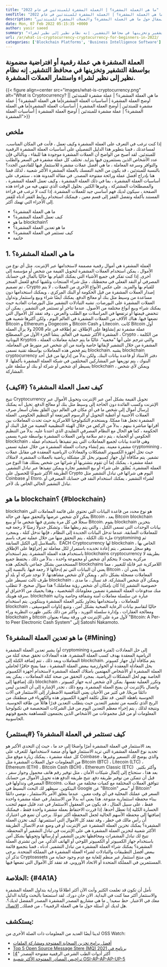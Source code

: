 ```yaml
---
title: "ما هي العملة المشفرة؟ | العملة المشفرة للمبتدئين في عام 2022" 
seoTitle: "ما هي العملة المشفرة؟ | العملة المشفرة للمبتدئين في عام 2022" 
description: "العملة المشفرة هي عملة رقمية أو افتراضية مضمونة بواسطة التشفير. هذا المقال حول ما هي العملة المشفرة؟ والعملات المشفرة للمبتدئين." 
date: Mon, 07 Feb 2022 05:15:35 +0000
author: yasir saeed
summary: "العملة المشفرة هي عملة رقمية أو افتراضية مضمونة بواسطة التشفير وتخزينها في محافظ التشفير. إنه نظام نظير إلى نظير لشراء & amp ؛ استثمار العملات المشفرة." 
url: /ar/what-is-cryptocurrency-cryptocurrency-for-beginners-in-2022/
categories: ['Blockchain Platforms', 'Business Intelligence Software']
---
```


## العملة المشفرة هي عملة رقمية أو افتراضية مضمونة بواسطة التشفير وتخزينها في محافظ التشفير. إنه نظام نظير إلى نظير لشراء واستثمار العملات المشفرة.

{{< figure align=center src="images/what-is-cryptocurrency.png" alt="What is Cryptocurrency? |ما هي العملة المشفرة؟ | عملة مشفرة للمبتدئين | أوضح العملة المشفرة | أساسيات العملة المشفرة|ما هي العملة المشفرة؟ | عملة مشفرة للمبتدئين | أوضح العملة المشفرة | أساسيات العملة المشفرة|ما هي العملة المشفرة؟ | عملة مشفرة للمبتدئين | أوضح العملة المشفرة | أساسيات العملة المشفرة">}}


## **ملخص**
إذا كنت ترغب في التعرف على العملة المشفرة وكيف تعمل ، فأنت في المكان المناسب. لمساعدتك ، قمنا بتطوير هذا الدليل التفصيلي على أساسيات العملة المشفرة الرقمية للمبتدئين. لقد أصبح من الواضح أن العملات المشفرة موجودة هنا للبقاء ، وبالتالي فإن عدد الأشخاص الذين يستثمرون فيها يتزايد.
تختلف كل عملة مشفرة في السعر والطلب والتوافر وسرعة المعاملة ، ما هي أفضل عملات مشفرة للاستثمار فيها للقادمين الجدد؟ بالنسبة للمبتدئين ، قد يكون من الجيد التمسك بالعملة المشفرة الأكثر شعبية ، لذلك قمنا هنا بإدراج أفضل عملة ورائحة مفتوحة المصدر.
في مقالة المدونة هذه ، سنتعرف على أساسيات العملة المشفرة ، بما في ذلك العملة المشفرة ، وكيف تعمل العملة المشفرة ، والمصطلحات المشتركة ، وغيرها الكثير. بحلول الوقت الذي تنتهي فيه من قراءة هذه الصفحة ، سيكون لديك فهم أساسي جيد للعملات المشفرة. إذا كنت لا ترغب في قراءة المستند بأكمله وتفضل القفز إلى قسم معين ، فيمكنك استخدام روابط القفز أدناه للقفز إلى الأجزاء التي تهمك أكثر.
  * ما هي العملة المشفرة؟
  * كيف تعمل العملة المشفرة؟
  * ما هو blockchain؟
  * ما هو تعدين العملة المشفرة؟
  * كيف تستثمر في العملة المشفرة؟
  * خاتمة

## 1. ما هي العملة المشفرة؟
العملة المشفرة هي أموال رقمية مصممة لاستخدامها عبر الإنترنت. مثل أي نوع من الأموال ، يمكن استخدام العملات المشفرة لتحويل القيمة من شخص أو مؤسسة إلى أخرى. إذا كنت تفكر في جميع الأشياء التي يمكنك القيام بها حاليًا بالمال في حسابك المصرفي أو النقد الفعلي في محفظتك ، مثل شراء المنتجات وتلقيها كدفع للعمل المنجز ، تم تصميم Crypto للقيام بها والمزيد.
على عكس الأنواع الأخرى من العملات ، لا يتم إصدار العملات المشفرة من قبل الحكومة أو البنك المركزي ، ويمكنك استخدامها دون مساعدة من وسيط مثل بنك أو معالج الدفع.
يمكنك أيضًا شراء وبيع واستثمار وتداول العملات المشفرة على البورصات. تشبه التبادلات التشفير مثل البورصات العادية حيث يمكنك شراء وبيع أنواع مختلفة من الأصول. عندما تتاجر أو تستثمر في التشفير ، يمكن أن تنخفض قيمتها أو ترتفعها في المراسلات مع الطلب والعرض ، وقد تفقد كل الأموال التي تضعها فيها.
هناك الآلاف من العملات المشفرة في العالم اليوم ، ولكن أكثرها شعبية هي Bitcoin و Ethereum و Dogecoin و Bitcoin Cash و Litecoin. كانت Bitcoin أول عملة مشفرة تم إنشاؤها على الإطلاق. تم إطلاقه في عام 2008 ولا يزال العملة المشفرة الأكثر شعبية في العالم.
ينشأ الجزء الأول من المصطلح ، Crypto ، من الكلمة اليونانية Kryptos ، والتي تترجم على أنها "مخفية". غالبًا ما يتم حماية معاملات العملة المشفرة من خلال التشفير لإبقائها خاصة وآمنة من أي شخص غير متورط في المعاملة. يتم فحص هذه المعاملات بواسطة تقنية تسمى blockchain.
يشبه blockchain cryptocurrency دفتر الأستاذ أو قاعدة بيانات البنك. ولكن بدلاً من إدارتها من قبل أحد البنوك ، يتم توزيعها عبر المشاركين المختلفين في شبكة العملة المشفرة بأكملها. لا يسيطر أي شخص أو شركة أو بنك أو سلطة على blockchain ، ويمكن لأي شخص المشاركة.

## كيف تعمل العملة المشفرة؟   {#كيف}
تتيح Cryptocurrency تحويل القيمة بشكل آمن عبر الإنترنت وتحويل الأموال عبر الإنترنت وكسب الفائدة دون الحاجة إلى وسيط مثل بنك أو معالج الدفع. تخيل أنه يمكنك إرسال أموال إلى شخص ما في أي مكان في العالم دون القلق بشأن أسعار صرف العملات الأجنبية أو أغطية التحويل أو الرسوم المرتفعة أو التنظيم الحكومي. العملة المشفرة تجعل هذا ممكنًا.
ويستخدم التكنولوجيا اللامركزية حيث تحدث المعاملات بين أقرانها مباشرة بينهم ، بدلاً من الركض من خلال الهيئة التنظيمية المعينة من قبل البنك أو الحكومة ، كما هو الحال مع النظام المصرفي التقليدي الذي اعتدنا عليه.
بدلاً من التنظيم الحكومي أو الحماية ، يتم دعم سلامة وأمن العملات المشفرة بواسطة شيء يسمى blockchain ، وهي قاعدة بيانات لجميع المعاملات التي يتم تنفيذها باستخدام عملة مشفرة معينة.
يتم إنشاء وحدات العملة المشفرة من خلال عملية تسمى cryptomining ، حيث تحل أجهزة الكمبيوتر المشكلات والمعادلات الرياضية المعقدة في مقابل عملات تشفير. يتم مكافأة أول جهاز كمبيوتر يحل كل مشكلة رياضية بالعملات المشفرة.
لامتلاك عملة مشفرة ، يمكنك إما أن تقوم بتشتريها أو شرائها من شخص يمتلك هذا النوع من العملة المشفرة. يُطلق على شراء أو بيع التشفير تجارة ويمكن تنفيذها عبر تبادل التشفير. الطريقة الأكثر شيوعًا للحصول على Crypto اليوم هي شرائها في تبادل التشفير مثل Coinbase أو Etoro. لشراء التشفير ، يمكنك استخدام النقد في حسابك المصرفي أو تبادل التشفير الحالي الخاص بك لآخر.

## ما هو blockchain؟   {#blockchain}
blockchain هو نوع محدد من قاعدة البيانات التي تحتوي على قائمة المعاملات التي يمكن لأي شخص عرضها والتحقق منها. في حالة Bitcoin ، يعد Bitcoin blockchain سجلًا في كل مرة يشتري فيها شخص ما أو يبيع Bitcoin. يقوم blockchain بتخزين بيانات الوحدات التي تسمى الكتل ، والتي يتم ربطها معًا ، وتشكل جدولًا زمنيًا لا رجعة فيه للمعاملات السابقة. عندما تدخل البيانات الجديدة إلى النظام ، فإنها تدخل كتلة ، وبمجرد ملء تلك الكتلة ، يتم التحقق منها من خلال عملية تعرف باسم cryptomining ثم بالسلاسل إلى الكتل السابقة.
‍ EACH Cryptocurrency لها blockchain الخاص بها ، وهو سجل مستمر ، يتم إعادة تحديده باستمرار لكل معاملة تم إجراؤها على الإطلاق باستخدام هذه العملة المشفرة. يتم استخدام blockchains cryptocurrency بطريقة لا مركزية بحيث لا يتحكم أي شخص أو مجموعة واحدة ، بدلاً من ذلك ، يحتفظ جميع المستخدمين بشكل جماعي بالتحكم. هذه blockchains اللامركزية غير قابلة للتغيير ، مما يعني أن البيانات التي تم إدخالها لا رجعة فيها. بالنسبة إلى Bitcoin ، هذا يعني أن المعاملات مسجلة بشكل دائم ، ويمكن لأي شخص مشاهدتها. لا توجد شركة أو بلد أو طرف ثالث تسيطر على blockchain ، ويمكن لأي شخص المشاركة.
قد تسأل ، ما مدى خصوصية التشفير إذا كان بإمكان أي شخص رؤية معاملتك؟ هذا سؤال صحيح. لا تتطلب منك مدفوعات العملة المشفرة تضمين معلوماتك الشخصية ، وهذا يحميك من الاختراق أو سرقة هويتك. blockchain عبارة عن سلسلة معاملات آمنة وشفافة وخاصة وذاتية للمعاملات ، واستخدامها يتجاوز بكثير العملة المشفرة وبيتكوين. يتم استخدام blockchain حاليًا لتقاسم بيانات الرعاية الصحية بشكل آمن ، وتتبع إتاوات الموسيقى ، ومعالجة العقارات ، وإدارة سلسلة التوريد ، وأكثر من ذلك بكثير. ظهرت النظرية وراء blockchain و bitcoin لأول مرة على الإنترنت في ورقة بيضاء بعنوان "Bitcoin: A Per-to Peer Electronic Cash System" إلى Satoshi Nakamoto.‍

## ما هو تعدين العملة المشفرة؟   {#Mining}
يشير تعدين العملة المشفرة (أو cryptomining لفترة قصيرة) إلى حل المعادلات الرياضية المعقدة بهدف كسب العملة المشفرة. هذه المعادلات تحقق صحة كتلة من المعاملات وبعد ذلك ، تتم إضافة الكتلة إلى blockchain. يتم مكافأة أول جهاز كمبيوتر يحل المعادلة المعقدة أو الخوارزمية ببعض العملة المشفرة ، مما يمنح حافزًا لحاملي العملة المشفرة أو الأشخاص المهتمين بامتلاك العملة المشفرة لاستخدام أجهزة الكمبيوتر الخاصة بهم لحل المشكلات الرياضية.
بمجرد التحقق من صحة كتلة المعاملات ، يمكن بعد ذلك إضافتها إلى blockchain ، وتكرر العملية نفسها. يمكن لأي شخص لديه جهاز كمبيوتر واتصال بالإنترنت أن يمنح العملة المشفرة. ومع ذلك ، تجدر الإشارة إلى أن التعدين ليس دائمًا مربحًا. في كثير من الأحيان يعني التنافسية الاضطرار إلى الاستثمار في آلات الحوسبة باهظة الثمن. قد تقلل تكلفة أجهزة الكمبيوتر هذه والكهرباء في منطقتك من الربح الذي تكسبه من تشفير التعدين حيث يتطلب التعدين قدرًا هائلاً من طاقة الحوسبة. ونتيجة لذلك ، يتم إجراء معظم التعدين اليوم من قبل الشركات المتخصصة في تكنولوجيا المعلومات أو من قبل مجموعات من الأشخاص الذين يجتمعون للمساهمة بجميع قوتهم الحاسوبية.

## كيف تستثمر في العملة المشفرة؟   {#يستثمر}
يعد الاستثمار في العملة المشفرة أمرًا واضحًا إلى حد ما ، حيث إن التحدي الأكبر هو تحديد نوع العملة المشفرة التي تريد الاستثمار فيها وأي منصة لاستخدامها. للتعرف على كل عملة مشفرة ، يمكنك زيارة موقع مثل Coinbase ، والذي يوضح لك التسعير وغيرها من المعلومات حول العملات المشفرة مثل Bitcoin (BTC) ، Litecoin (LTC) ، Ethereum (ETH) ، Bitcoin Cash (BCH) ، Ethereum Classic (ETC) وأكثر بكثير.
‍ بعد هذا ، ستحتاج إلى إكمال شيكات الأمان ، مثل توفير رقم هاتف محمول وجواز سفر ، قبل أن تتمكن من توفير طريقة دفع. تتيح طريقة الدفع هذه تحويل الأموال من حسابك المصرفي وتداولها في Bitcoins. تتوافق العملات المختلفة مع كميات مختلفة من عملات البيتكوين. سيظهر لك البحث البسيط في Google عن "Bitcoin" أو "سعر Bitcoin" السعر في عملتك المحلية في أي وقت معين.
‍ عندما يتعلق الأمر بالاستثمار ، نوصي دائمًا ببناء محفظة استثمارية متنوعة. هذا يعني أنه بدلاً من الاستثمار في عملة مشفرة واحدة فقط ، على سبيل المثال ، قد يكون من المعقول الاستثمار في عدد قليل منهم لتجنب الخسارة الكلية إذا تعطل أحدها. إذا قررت الاحتفاظ بعملة مشفرة واحدة فقط ، فيمكنك إضافتها إلى محفظة الأسهم الحالية لجعل المحفظة أكثر تنوعًا. يرجى أن تضع في اعتبارك أن رأس مالك في خطر ، وقد تفقد كل الأموال التي استثمرتها.
كيف تخزن العملة المشفرة؟ يمكنك تخزين العملة المشفرة عبر الإنترنت أو في وضع عدم الاتصال. الطريقة الأكثر شعبية لتخزين العملة المشفرة هي على الإنترنت في تبادل التشفير أو المحفظة. تتيح لك تبادل المشفرات ومحافظها تخزين التشفير أو إرسالها وتحويلها بشكل آمن باستخدام جهاز الكمبيوتر أو الكمبيوتر اللوحي أو الهاتف الذكي.
من أين تشتري العملة المشفرة؟ يمكنك شراء العملة المشفرة من تبادل التشفير. أدناه ، قمنا بتجميع قائمة ببعض أفضل التطبيقات والتبادلات لشراء العملة المشفرة في المملكة المتحدة. يرجى تذكر أن Cryptoassets هي منتج استثمار غير منظم للغاية مع عدم وجود حماية من المستثمرين في المملكة المتحدة أو الاتحاد الأوروبي. قد تفقد كل الأموال التي تضعها فيها.

##  **الخلاصة:** {#4A1A}
نأمل أن تكون قد تعلمت الكثير وأنت الآن أكثر اطلاعًا ودراية بتداول العملة المشفرة والاستثمار أكثر مما كنت في البداية. الان حان دورك. لقد استمتعنا بالبحث وكتابة الدليل معك في الاعتبار. حظ سعيد!
_ ما هي مشاريع المصدر المشفرة المصدر المفضل لديك؟. هل لديك أي أسئلة حول ما هي العملة الرقمية؟ ، من فضلك_ [الاتصال][1].

## يستكشف:
لدينا أيضًا العديد من المعلومات ذات الصلة الأخرى من OSS Watch:
  * [أفضل برامج تخزين السحابة المفتوحة ومشاركة الملفات][2]
  * [Top 5 Open Source Message Stere (MQ) برنامج في 2021][3]
  * [أكثر أدوات الطب الشرعي الرقمية مفتوحة المصدر "[4]
  * [تراخيص المصادر المفتوحة الأكثر شعبية OSI-AP-AP-AP-UP-5][5]

  
[1]: mailto:yasir.saeed@aspose.com
[2]: https://products.containerize.com/backup-and-sync/
[3]: https://blog.containerize.com/message-queue-software/top-5-open-source-message-queue-software-in-2021/
[4]: https://blog.containerize.com/digital-forensic-tools/top-5-open-source-digital-forensic-tools-in-2021/
[5]: https://blog.containerize.com/licenses-standards/top-5-most-popular-osi-approved-open-source-licenses-of-2021/
